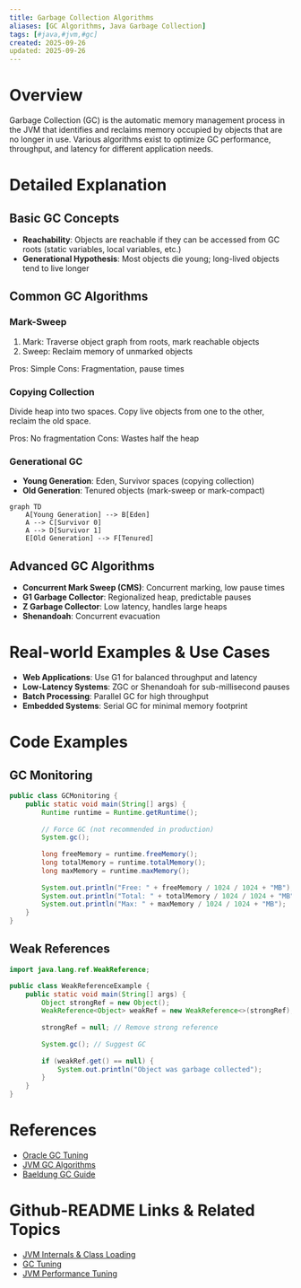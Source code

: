 ```yaml
---
title: Garbage Collection Algorithms
aliases: [GC Algorithms, Java Garbage Collection]
tags: [#java,#jvm,#gc]
created: 2025-09-26
updated: 2025-09-26
---
```


# Overview

Garbage Collection (GC) is the automatic memory management process in the JVM that identifies and reclaims memory occupied by objects that are no longer in use. Various algorithms exist to optimize GC performance, throughput, and latency for different application needs.

# Detailed Explanation

## Basic GC Concepts

- **Reachability**: Objects are reachable if they can be accessed from GC roots (static variables, local variables, etc.)
- **Generational Hypothesis**: Most objects die young; long-lived objects tend to live longer

## Common GC Algorithms

### Mark-Sweep

1. Mark: Traverse object graph from roots, mark reachable objects
2. Sweep: Reclaim memory of unmarked objects

Pros: Simple
Cons: Fragmentation, pause times

### Copying Collection

Divide heap into two spaces. Copy live objects from one to the other, reclaim the old space.

Pros: No fragmentation
Cons: Wastes half the heap

### Generational GC

- **Young Generation**: Eden, Survivor spaces (copying collection)
- **Old Generation**: Tenured objects (mark-sweep or mark-compact)

```mermaid
graph TD
    A[Young Generation] --> B[Eden]
    A --> C[Survivor 0]
    A --> D[Survivor 1]
    E[Old Generation] --> F[Tenured]
```

## Advanced GC Algorithms

- **Concurrent Mark Sweep (CMS)**: Concurrent marking, low pause times
- **G1 Garbage Collector**: Regionalized heap, predictable pauses
- **Z Garbage Collector**: Low latency, handles large heaps
- **Shenandoah**: Concurrent evacuation

# Real-world Examples & Use Cases

- **Web Applications**: Use G1 for balanced throughput and latency
- **Low-Latency Systems**: ZGC or Shenandoah for sub-millisecond pauses
- **Batch Processing**: Parallel GC for high throughput
- **Embedded Systems**: Serial GC for minimal memory footprint

# Code Examples

## GC Monitoring

```java
public class GCMonitoring {
    public static void main(String[] args) {
        Runtime runtime = Runtime.getRuntime();
        
        // Force GC (not recommended in production)
        System.gc();
        
        long freeMemory = runtime.freeMemory();
        long totalMemory = runtime.totalMemory();
        long maxMemory = runtime.maxMemory();
        
        System.out.println("Free: " + freeMemory / 1024 / 1024 + "MB");
        System.out.println("Total: " + totalMemory / 1024 / 1024 + "MB");
        System.out.println("Max: " + maxMemory / 1024 / 1024 + "MB");
    }
}
```

## Weak References

```java
import java.lang.ref.WeakReference;

public class WeakReferenceExample {
    public static void main(String[] args) {
        Object strongRef = new Object();
        WeakReference<Object> weakRef = new WeakReference<>(strongRef);
        
        strongRef = null; // Remove strong reference
        
        System.gc(); // Suggest GC
        
        if (weakRef.get() == null) {
            System.out.println("Object was garbage collected");
        }
    }
}
```

# References

- [Oracle GC Tuning](https://docs.oracle.com/javase/8/docs/technotes/guides/vm/gctuning/)
- [JVM GC Algorithms](https://www.oracle.com/webfolder/technetwork/tutorials/obe/java/gc01/index.html)
- [Baeldung GC Guide](https://www.baeldung.com/jvm-garbage-collectors)

# Github-README Links & Related Topics

- [JVM Internals & Class Loading](../jvm-internals-and-class-loading/)
- [GC Tuning](../gc-tuning/)
- [JVM Performance Tuning](../jvm-performance-tuning/)
